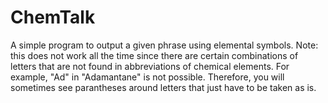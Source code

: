 # ChemTalk

A simple program to output a given phrase using elemental symbols. Note: this does not work all the time since there are certain combinations of letters that are not found in abbreviations of chemical elements. For example, "Ad" in "Adamantane" is not possible. Therefore, you will sometimes see parantheses around letters that just have to be taken as is.
